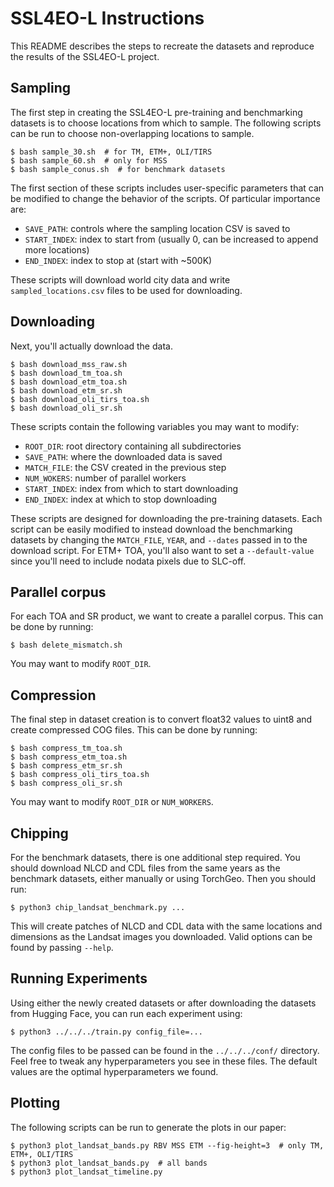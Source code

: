 # SSL4EO-L Instructions

This README describes the steps to recreate the datasets and reproduce the results of the SSL4EO-L project.

## Sampling

The first step in creating the SSL4EO-L pre-training and benchmarking datasets is to choose locations from which to sample. The following scripts can be run to choose non-overlapping locations to sample.

```console
$ bash sample_30.sh  # for TM, ETM+, OLI/TIRS
$ bash sample_60.sh  # only for MSS
$ bash sample_conus.sh  # for benchmark datasets
```

The first section of these scripts includes user-specific parameters that can be modified to change the behavior of the scripts. Of particular importance are:

* `SAVE_PATH`: controls where the sampling location CSV is saved to
* `START_INDEX`: index to start from (usually 0, can be increased to append more locations)
* `END_INDEX`: index to stop at (start with ~500K)

These scripts will download world city data and write `sampled_locations.csv` files to be used for downloading.

## Downloading

Next, you'll actually download the data.

```console
$ bash download_mss_raw.sh
$ bash download_tm_toa.sh
$ bash download_etm_toa.sh
$ bash download_etm_sr.sh
$ bash download_oli_tirs_toa.sh
$ bash download_oli_sr.sh
```

These scripts contain the following variables you may want to modify:

* `ROOT_DIR`: root directory containing all subdirectories
* `SAVE_PATH`: where the downloaded data is saved
* `MATCH_FILE`: the CSV created in the previous step
* `NUM_WOKERS`: number of parallel workers
* `START_INDEX`: index from which to start downloading
* `END_INDEX`: index at which to stop downloading

These scripts are designed for downloading the pre-training datasets. Each script can be easily modified to instead download the benchmarking datasets by changing the `MATCH_FILE`, `YEAR`, and `--dates` passed in to the download script. For ETM+ TOA, you'll also want to set a `--default-value` since you'll need to include nodata pixels due to SLC-off.

## Parallel corpus

For each TOA and SR product, we want to create a parallel corpus. This can be done by running:

```console
$ bash delete_mismatch.sh
```

You may want to modify `ROOT_DIR`.

## Compression

The final step in dataset creation is to convert float32 values to uint8 and create compressed COG files. This can be done by running:

```console
$ bash compress_tm_toa.sh
$ bash compress_etm_toa.sh
$ bash compress_etm_sr.sh
$ bash compress_oli_tirs_toa.sh
$ bash compress_oli_sr.sh
```

You may want to modify `ROOT_DIR` or `NUM_WORKERS`.

## Chipping

For the benchmark datasets, there is one additional step required. You should download NLCD and CDL files from the same years as the benchmark datasets, either manually or using TorchGeo. Then you should run:

```console
$ python3 chip_landsat_benchmark.py ...
```

This will create patches of NLCD and CDL data with the same locations and dimensions as the Landsat images you downloaded. Valid options can be found by passing `--help`.

## Running Experiments

Using either the newly created datasets or after downloading the datasets from Hugging Face, you can run each experiment using:

```console
$ python3 ../../../train.py config_file=...
```

The config files to be passed can be found in the `../../../conf/` directory. Feel free to tweak any hyperparameters you see in these files. The default values are the optimal hyperparameters we found.

## Plotting

The following scripts can be run to generate the plots in our paper:

```console
$ python3 plot_landsat_bands.py RBV MSS ETM --fig-height=3  # only TM, ETM+, OLI/TIRS
$ python3 plot_landsat_bands.py  # all bands
$ python3 plot_landsat_timeline.py
```
